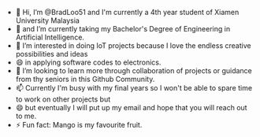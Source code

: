 - 👋 Hi, I’m @BradLoo51 and I'm currently a 4th year student of Xiamen University Malaysia
- 🌱 and I’m currently taking my Bachelor's Degree of Engineering in Artificial Intelligence.
- 👀 I’m interested in doing IoT projects because I love the endless creative possibilities and ideas
- 😄 in applying software codes to electronics.
- 💞️ I’m looking to learn more through collaboration of projects or guidance from thy seniors in this Github Community.
- 📫 Currently I'm busy with my final years so I won't be able to spare time to work on other projects but
- 😄 but eventually I will put up my email and hope that you will reach out to me.
- ⚡ Fun fact: Mango is my favourite fruit.

<!---
BradLoo51/BradLoo51 is a ✨ special ✨ repository because its `README.md` (this file) appears on your GitHub profile.
You can click the Preview link to take a look at your changes.
--->

